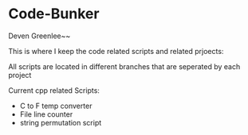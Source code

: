 # Code-Bunker

Deven Greenlee~~

This is where I keep the code related scripts and related prjoects:

All scripts are located in different branches that are seperated by each project

Current cpp related Scripts:

 - C to F temp converter
 - File line counter 
 - string permutation script
